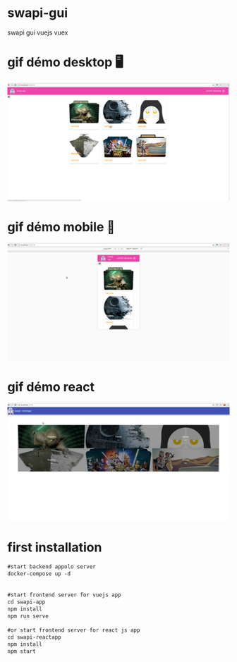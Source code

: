 # swapi-gui
swapi gui vuejs vuex


# gif démo desktop 🖥️ 
![Démo desktop](doc/desktop_demo.gif)


# gif démo mobile 📱
![Démo mobile](doc/mobile_demo.gif)

# gif démo react
![Démo mobile](doc/reactapp_demo.gif)


# first installation


```shell
#start backend appolo server
docker-compose up -d


#start frontend server for vuejs app
cd swapi-app
npm install
npm run serve

#or start frontend server for react js app
cd swapi-reactapp
npm install
npm start

```